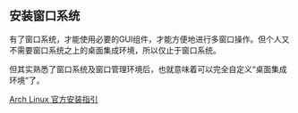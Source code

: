 ## 安装窗口系统

有了窗口系统，才能使用必要的GUI组件，才能方便地进行多窗口操作。但个人又不需要窗口系统之上的桌面集成环境，所以仅止于窗口系统。

但其实熟悉了窗口系统及窗口管理环境后，也就意味着可以完全自定义“桌面集成环境”了。

[Arch Linux 官方安装指引](https://wiki.archlinux.org/index.php/Xorg#Driver_installation)
